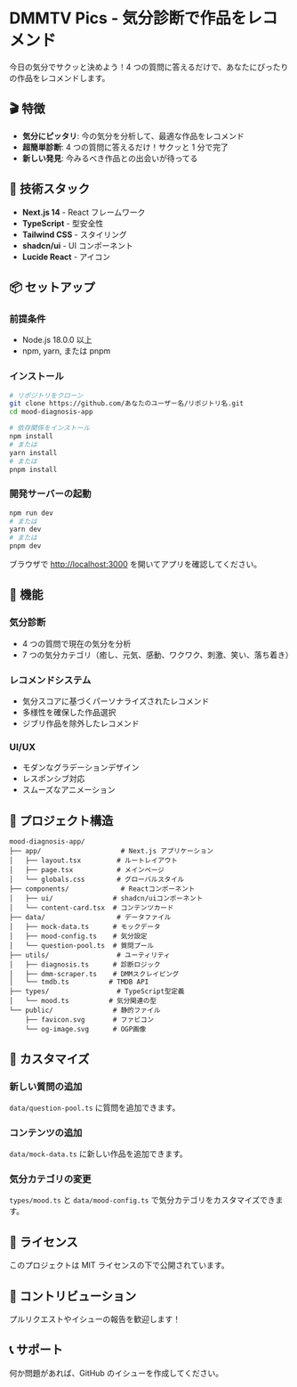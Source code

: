# DMMTV Pics - 気分診断で作品をレコメンド

今日の気分でサクッと決めよう！4 つの質問に答えるだけで、あなたにぴったりの作品をレコメンドします。

## 🎬 特徴

- **気分にピッタリ**: 今の気分を分析して、最適な作品をレコメンド
- **超簡単診断**: 4 つの質問に答えるだけ！サクッと 1 分で完了
- **新しい発見**: 今みるべき作品との出会いが待ってる

## 🚀 技術スタック

- **Next.js 14** - React フレームワーク
- **TypeScript** - 型安全性
- **Tailwind CSS** - スタイリング
- **shadcn/ui** - UI コンポーネント
- **Lucide React** - アイコン

## 📦 セットアップ

### 前提条件

- Node.js 18.0.0 以上
- npm, yarn, または pnpm

### インストール

```bash
# リポジトリをクローン
git clone https://github.com/あなたのユーザー名/リポジトリ名.git
cd mood-diagnosis-app

# 依存関係をインストール
npm install
# または
yarn install
# または
pnpm install
```

### 開発サーバーの起動

```bash
npm run dev
# または
yarn dev
# または
pnpm dev
```

ブラウザで [http://localhost:3000](http://localhost:3000) を開いてアプリを確認してください。

## 🎯 機能

### 気分診断

- 4 つの質問で現在の気分を分析
- 7 つの気分カテゴリ（癒し、元気、感動、ワクワク、刺激、笑い、落ち着き）

### レコメンドシステム

- 気分スコアに基づくパーソナライズされたレコメンド
- 多様性を確保した作品選択
- ジブリ作品を除外したレコメンド

### UI/UX

- モダンなグラデーションデザイン
- レスポンシブ対応
- スムーズなアニメーション

## 📁 プロジェクト構造

```
mood-diagnosis-app/
├── app/                    # Next.js アプリケーション
│   ├── layout.tsx         # ルートレイアウト
│   ├── page.tsx           # メインページ
│   └── globals.css        # グローバルスタイル
├── components/             # Reactコンポーネント
│   ├── ui/               # shadcn/uiコンポーネント
│   └── content-card.tsx  # コンテンツカード
├── data/                  # データファイル
│   ├── mock-data.ts      # モックデータ
│   ├── mood-config.ts    # 気分設定
│   └── question-pool.ts  # 質問プール
├── utils/                 # ユーティリティ
│   ├── diagnosis.ts      # 診断ロジック
│   ├── dmm-scraper.ts    # DMMスクレイピング
│   └── tmdb.ts          # TMDB API
├── types/                 # TypeScript型定義
│   └── mood.ts          # 気分関連の型
└── public/               # 静的ファイル
    ├── favicon.svg       # ファビコン
    └── og-image.svg      # OGP画像
```

## 🎨 カスタマイズ

### 新しい質問の追加

`data/question-pool.ts` に質問を追加できます。

### コンテンツの追加

`data/mock-data.ts` に新しい作品を追加できます。

### 気分カテゴリの変更

`types/mood.ts` と `data/mood-config.ts` で気分カテゴリをカスタマイズできます。

## 📝 ライセンス

このプロジェクトは MIT ライセンスの下で公開されています。

## 🤝 コントリビューション

プルリクエストやイシューの報告を歓迎します！

## 📞 サポート

何か問題があれば、GitHub のイシューを作成してください。
